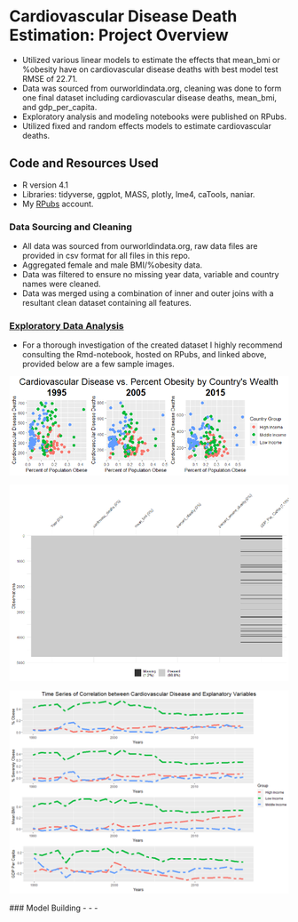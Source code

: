 # Cardiovascular Disease Death Estimation: Project Overview
- Utilized various linear models to estimate the effects that mean_bmi or %obesity have on cardiovascular disease deaths with best model test RMSE of 22.71.
- Data was sourced from ourworldindata.org, cleaning was done to form one final dataset including cardiovascular disease deaths, mean_bmi, and gdp_per_capita. 
- Exploratory analysis and modeling notebooks were published on RPubs. 
- Utilized fixed and random effects models to estimate cardiovascular deaths. 

## Code and Resources Used
- R version 4.1 
- Libraries: tidyverse, ggplot, MASS, plotly, lme4, caTools, naniar. 
- My [RPubs](https://rpubs.com/AdamSabol89) account. 
### Data Sourcing and Cleaning 
- All data was sourced from ourworldindata.org, raw data files are provided in csv format for all files in this repo.
- Aggregated female and male BMI/%obesity data. 
- Data was filtered to ensure no missing year data, variable and country names were cleaned.
- Data was merged using a combination of inner and outer joins with a resultant clean dataset containing all features. 
### [Exploratory Data Analysis](https://rpubs.com/AdamSabol89/776735)
- For a thorough investigation of the created dataset I highly recommend consulting the Rmd-notebook, hosted on RPubs, and linked above, provided below are a few sample images.
<p align="center">
  <img src="https://github.com/AdamSabol89/Cardiovascular-Disease-Project/blob/main/figures/scatter_year.png">
</p>
<p align="center">
  <img src="https://github.com/AdamSabol89/Cardiovascular-Disease-Project/blob/main/figures/missing_values.png">
</p>
<p align="center">
  <img src="https://github.com/AdamSabol89/Cardiovascular-Disease-Project/blob/main/figures/correlations_over_time.png">
</p>
### Model Building 
-
-
-

